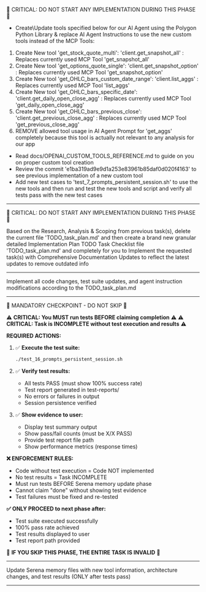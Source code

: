 <Research Topic Details> 🔴 CRITICAL: DO NOT START ANY IMPLEMENTATION DURING THIS PHASE 🔴

- Create\Update tools specified below for our AI Agent using the Polygon Python Library & replace AI Agent Instructions to use the new custom tools instead of the MCP Tools:

1. Create New tool 'get_stock_quote_multi': 'client.get_snapshot_all' : Replaces currently used MCP Tool 'get_snapshot_all'
2. Create New tool 'get_options_quote_single': 'client.get_snapshot_option' : Replaces currently used MCP Tool 'get_snapshot_option'
3. Create New tool 'get_OHLC_bars_custom_date_range': 'client.list_aggs' : Replaces currently used MCP Tool 'list_aggs'
4. Create New tool 'get_OHLC_bars_specific_date': 'client.get_daily_open_close_agg' : Replaces currently used MCP Tool 'get_daily_open_close_agg'
5. Create New tool 'get_OHLC_bars_previous_close': 'client.get_previous_close_agg' : Replaces currently used MCP Tool 'get_previous_close_agg'
6. REMOVE allowed tool usage in AI Agent Prompt for 'get_aggs' completely because this tool is actually not relevant to any analysis for our app

- Read docs/OPENAI_CUSTOM_TOOLS_REFERENCE.md to guide on you on proper custom tool creation
- Review the commit 'e1ba319ad9e9d1a253e83961b85daf0d020f4163' to see previous implementation of a new custom tool
- Add new test cases to 'test_7_prompts_persistent_session.sh' to use the new tools and then run and test the new tools and script and verify all tests pass with the new test cases

---

<Planning Phase> 🔴 CRITICAL: DO NOT START ANY IMPLEMENTATION DURING THIS PHASE 🔴

Based on the Research, Analysis & Scoping from previous task(s), delete the current file 'TODO_task_plan.md' and then create a brand new granular detailed Implementation Plan TODO Task Checklist file 'TODO_task_plan.md' and completely for you to Implement the requested task(s) with Comprehensive Documentation Updates to reflect the latest updates to remove outdated info

---

<Implementation Phase>

Implement all code changes, test suite updates, and agent instruction modifications according to the TODO_task_plan.md

---

<CLI Testing Phase> 🔴 MANDATORY CHECKPOINT - DO NOT SKIP 🔴

⚠️ **CRITICAL: You MUST run tests BEFORE claiming completion** ⚠️
⚠️ **CRITICAL: Task is INCOMPLETE without test execution and results** ⚠️

**REQUIRED ACTIONS:**

1. ✅ **Execute the test suite:**
   ```bash
   ./test_16_prompts_persistent_session.sh
   ```

2. ✅ **Verify test results:**
   - All tests PASS (must show 100% success rate)
   - Test report generated in test-reports/
   - No errors or failures in output
   - Session persistence verified

3. ✅ **Show evidence to user:**
   - Display test summary output
   - Show pass/fail counts (must be X/X PASS)
   - Provide test report file path
   - Show performance metrics (response times)

**❌ ENFORCEMENT RULES:**
- Code without test execution = Code NOT implemented
- No test results = Task INCOMPLETE
- Must run tests BEFORE Serena memory update phase
- Cannot claim "done" without showing test evidence
- Test failures must be fixed and re-tested

**✅ ONLY PROCEED to next phase after:**
- Test suite executed successfully
- 100% pass rate achieved
- Test results displayed to user
- Test report path provided

🔴 **IF YOU SKIP THIS PHASE, THE ENTIRE TASK IS INVALID** 🔴

---

<Serena Update Memories Phase>

Update Serena memory files with new tool information, architecture changes, and test results (ONLY after tests pass)

---
